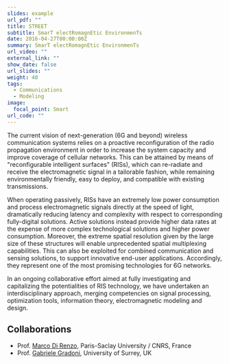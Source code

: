 ```yaml
---
slides: example
url_pdf: ""
title: STREET
subtitle: SmarT electRomagnEtic EnvironmenTs
date: 2016-04-27T00:00:00Z
summary: SmarT electRomagnEtic EnvironmenTs
url_video: ""
external_link: ""
show_date: false
url_slides: ""
weight: 40
tags:
  - Communications
  - Modeling
image:
  focal_point: Smart
url_code: ""
---
```


The current vision of next-generation (6G and beyond) wireless communication systems relies on a proactive reconfiguration of the radio propagation environment
in order to increase the system capacity and  improve coverage of cellular networks. This can be attained by means of "reconfigurable intelligent surfaces" (RISs), which can re-radiate and receive the electromagnetic signal in a tailorable fashion, while remaining environmentally friendly, easy to deploy, and compatible with existing transmissions.

When operating passively, RISs have an extremely low power consumption and process electromagnetic signals directly at the speed of light, dramatically reducing latency and complexity with respect to corresponding fully-digital solutions. Active solutions instead provide higher data rates at the expense of more complex technological solutions and higher power consumption.  Moreover, the extreme spatial resolution given by the large size of these structures will enable  unprecedented spatial multiplexing capabilities. This can also be exploited for combined communication and sensing solutions, to support innovative end-user applications. Accordingly, they represent one of the most promising technologies for 6G networks.

In an ongoing collaborative effort aimed at fully investigating and capitalizing the potentialities of RIS technology, we have undertaken an interdisciplinary approach, merging competencies on signal processing, optimization tools, information theory, electromagnetic modeling and design.

## Collaborations
- Prof. [Marco Di Renzo], Paris-Saclay University / CNRS, France
- Prof. [Gabriele Gradoni], University of Surrey, UK

[Marco Di Renzo]: https://scholar.google.com/citations?user=5dRt0OoAAAAJ&hl=en
[Gabriele Gradoni]: https://scholar.google.com/citations?user=1bAzHVoAAAAJ&hl=en